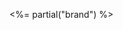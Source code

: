 
<!--
This file is a replica of the main documentation file for this section
-->

<%= partial("brand") %>
